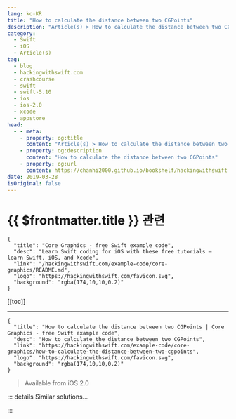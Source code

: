 ```yaml
---
lang: ko-KR
title: "How to calculate the distance between two CGPoints"
description: "Article(s) > How to calculate the distance between two CGPoints"
category:
  - Swift
  - iOS
  - Article(s)
tag: 
  - blog
  - hackingwithswift.com
  - crashcourse
  - swift
  - swift-5.10
  - ios
  - ios-2.0
  - xcode
  - appstore
head:
  - - meta:
    - property: og:title
      content: "Article(s) > How to calculate the distance between two CGPoints"
    - property: og:description
      content: "How to calculate the distance between two CGPoints"
    - property: og:url
      content: https://chanhi2000.github.io/bookshelf/hackingwithswift.com/example-code/core-graphics/how-to-calculate-the-distance-between-two-cgpoints.html
date: 2019-03-28
isOriginal: false
---
```


# {{ $frontmatter.title }} 관련

```component VPCard
{
  "title": "Core Graphics - free Swift example code",
  "desc": "Learn Swift coding for iOS with these free tutorials – learn Swift, iOS, and Xcode",
  "link": "/hackingwithswift.com/example-code/core-graphics/README.md",
  "logo": "https://hackingwithswift.com/favicon.svg",
  "background": "rgba(174,10,10,0.2)"
}
```

[[toc]]

---

```component VPCard
{
  "title": "How to calculate the distance between two CGPoints | Core Graphics - free Swift example code",
  "desc": "How to calculate the distance between two CGPoints",
  "link": "https://hackingwithswift.com/example-code/core-graphics/how-to-calculate-the-distance-between-two-cgpoints",
  "logo": "https://hackingwithswift.com/favicon.svg",
  "background": "rgba(174,10,10,0.2)"
}
```

> Available from iOS 2.0

<!-- TODO: 작성 -->

<!-- 
You can calculate the distance between two `CGPoints` by using Pythagoras's theorem, but be warned: calculating square roots is not fast, so if possible you want to avoid it. More on that in a moment, but first here's the code you need:

```swift
func CGPointDistanceSquared(from: CGPoint, to: CGPoint) -> CGFloat {
    return (from.x - to.x) * (from.x - to.x) + (from.y - to.y) * (from.y - to.y)
}

func CGPointDistance(from: CGPoint, to: CGPoint) -> CGFloat {
    return sqrt(CGPointDistanceSquared(from: from, to: to))
}
```

Note that there are two functions: one for returning the distance between two points, and one for returning the distance squared between two points. The latter one doesn't use a square root, which makes it substantially faster. This means if you want to check "did the user tap within a 10-point radius of this position?" it's faster to square that 10 (to make 100) then use `CGPointDistanceSquared()` instead.

-->

::: details Similar solutions…

<!--
/example-code/core-graphics/how-to-calculate-the-manhattan-distance-between-two-cgpoints">How to calculate the Manhattan distance between two CGPoints 
/example-code/core-graphics/how-to-calculate-the-point-where-two-lines-intersect">How to calculate the point where two lines intersect 
/example-code/cryptokit/how-to-calculate-the-sha-hash-of-a-string-or-data-instance">How to calculate the SHA hash of a String or Data instance 
/example-code/strings/how-to-calculate-the-rot13-of-a-string">How to calculate the ROT13 of a string 
/example-code/language/how-to-calculate-division-remainder-using-modulo">How to calculate division remainder using modulo</a>  
-->

:::

